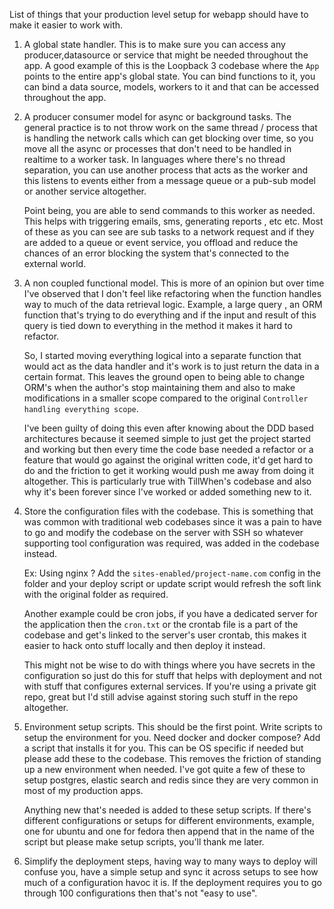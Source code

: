 List of things that your production level setup
for webapp should have to make it easier to work with.

1. A global state handler. This is to make sure you can access any producer,datasource or service that might be needed throughout the app.
   A good example of this is the Loopback 3 codebase where the `App` points
   to the entire app's global state. You can bind functions to it, you can
   bind a data source, models, workers to it and that can be accessed throughout the
   app.

2. A producer consumer model for async or background tasks. The general
   practice is to not throw work on the same thread / process that is
   handling the network calls which can get blocking over time, so
   you move all the async or processes that don't need to be handled in realtime
   to a worker task. In languages where there's no thread separation, you can
   use another process that acts as the worker and this listens to events
   either from a message queue or a pub-sub model or another service altogether.

   Point being, you are able to send commands to this worker as needed. This helps
   with triggering emails, sms, generating reports , etc etc. Most of these
   as you can see are sub tasks to a network request and if they are added
   to a queue or event service, you offload and reduce the chances of an
   error blocking the system that's connected to the external world.

3. A non coupled functional model. This is more of an opinion but over time
   I've observed that I don't feel like refactoring when the function handles way
   to much of the data retrieval logic. Example, a large query , an ORM function
   that's trying to do everything and if the input and result of this query is
   tied down to everything in the method it makes it hard to refactor.

   So, I started moving everything logical into a separate function that would
   act as the data handler and it's work is to just return the data in a certain
   format. This leaves the ground open to being able to change ORM's when the
   author's stop maintaining them and also to make modifications in a smaller
   scope compared to the original `Controller handling everything scope`.

   I've been guilty of doing this even after knowing about the DDD based
   architectures because it seemed simple to just get the project started
   and working but then every time the code base needed a refactor or
   a feature that would go against the original written code, it'd get
   hard to do and the friction to get it working would push me away
   from doing it altogether. This is particularly true with TillWhen's
   codebase and also why it's been forever since I've worked or added
   something new to it.

4. Store the configuration files with the codebase. This is something that was common
   with traditional web codebases since it was a pain to have to go and modify
   the codebase on the server with SSH so whatever supporting tool configuration was
   required, was added in the codebase instead.

   Ex: Using nginx ? Add the `sites-enabled/project-name.com` config in the folder
   and your deploy script or update script would refresh the soft link with the
   original folder as required.

   Another example could be cron jobs, if you have a dedicated server for the application
   then the `cron.txt` or the crontab file is a part of the codebase and get's
   linked to the server's user crontab, this makes it easier to hack onto stuff locally
   and then deploy it instead.

   This might not be wise to do with things where you have secrets in the configuration
   so just do this for stuff that helps with deployment and not with stuff
   that configures external services. If you're using a private git repo, great but I'd
   still advise against storing such stuff in the repo altogether.

5. Environment setup scripts. This should be the first point. Write scripts
   to setup the environment for you. Need docker and docker compose? Add a script
   that installs it for you. This can be OS specific if needed but please add these
   to the codebase. This removes the friction of standing up a new environment
   when needed. I've got quite a few of these to setup postgres, elastic search
   and redis since they are very common in most of my production apps.

   Anything new that's needed is added to these setup scripts. If there's
   different configurations or setups for different environments, example, one for
   ubuntu and one for fedora then append that in the name of the script but
   please make setup scripts, you'll thank me later.

6. Simplify the deployment steps, having way to many ways to deploy
   will confuse you, have a simple setup and sync it across setups to
   see how much of a configuration havoc it is. If the deployment
   requires you to go through 100 configurations then that's not "easy to use".

